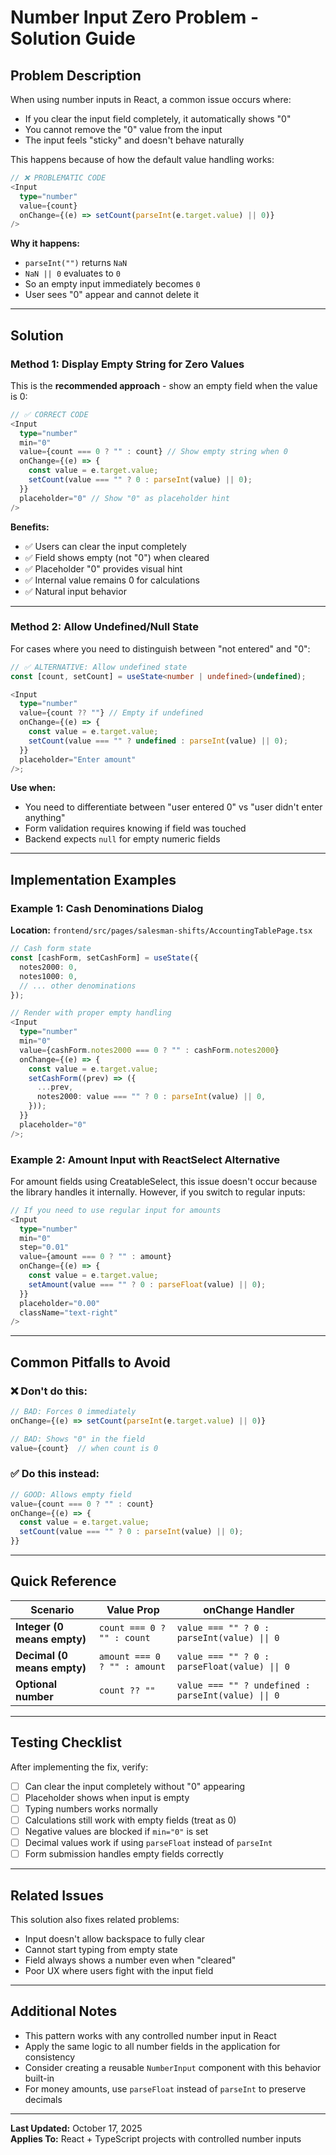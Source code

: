 # Number Input Zero Problem - Solution Guide

## Problem Description

When using number inputs in React, a common issue occurs where:

- If you clear the input field completely, it automatically shows "0"
- You cannot remove the "0" value from the input
- The input feels "sticky" and doesn't behave naturally

This happens because of how the default value handling works:

```typescript
// ❌ PROBLEMATIC CODE
<Input
  type="number"
  value={count}
  onChange={(e) => setCount(parseInt(e.target.value) || 0)}
/>
```

**Why it happens:**

- `parseInt("")` returns `NaN`
- `NaN || 0` evaluates to `0`
- So an empty input immediately becomes `0`
- User sees "0" appear and cannot delete it

---

## Solution

### Method 1: Display Empty String for Zero Values

This is the **recommended approach** - show an empty field when the value is 0:

```typescript
// ✅ CORRECT CODE
<Input
  type="number"
  min="0"
  value={count === 0 ? "" : count} // Show empty string when 0
  onChange={(e) => {
    const value = e.target.value;
    setCount(value === "" ? 0 : parseInt(value) || 0);
  }}
  placeholder="0" // Show "0" as placeholder hint
/>
```

**Benefits:**

- ✅ Users can clear the input completely
- ✅ Field shows empty (not "0") when cleared
- ✅ Placeholder "0" provides visual hint
- ✅ Internal value remains 0 for calculations
- ✅ Natural input behavior

---

### Method 2: Allow Undefined/Null State

For cases where you need to distinguish between "not entered" and "0":

```typescript
// ✅ ALTERNATIVE: Allow undefined state
const [count, setCount] = useState<number | undefined>(undefined);

<Input
  type="number"
  value={count ?? ""} // Empty if undefined
  onChange={(e) => {
    const value = e.target.value;
    setCount(value === "" ? undefined : parseInt(value) || 0);
  }}
  placeholder="Enter amount"
/>;
```

**Use when:**

- You need to differentiate between "user entered 0" vs "user didn't enter anything"
- Form validation requires knowing if field was touched
- Backend expects `null` for empty numeric fields

---

## Implementation Examples

### Example 1: Cash Denominations Dialog

**Location:** `frontend/src/pages/salesman-shifts/AccountingTablePage.tsx`

```typescript
// Cash form state
const [cashForm, setCashForm] = useState({
  notes2000: 0,
  notes1000: 0,
  // ... other denominations
});

// Render with proper empty handling
<Input
  type="number"
  min="0"
  value={cashForm.notes2000 === 0 ? "" : cashForm.notes2000}
  onChange={(e) => {
    const value = e.target.value;
    setCashForm((prev) => ({
      ...prev,
      notes2000: value === "" ? 0 : parseInt(value) || 0,
    }));
  }}
  placeholder="0"
/>;
```

### Example 2: Amount Input with ReactSelect Alternative

For amount fields using CreatableSelect, this issue doesn't occur because the library handles it internally. However, if you switch to regular inputs:

```typescript
// If you need to use regular input for amounts
<Input
  type="number"
  min="0"
  step="0.01"
  value={amount === 0 ? "" : amount}
  onChange={(e) => {
    const value = e.target.value;
    setAmount(value === "" ? 0 : parseFloat(value) || 0);
  }}
  placeholder="0.00"
  className="text-right"
/>
```

---

## Common Pitfalls to Avoid

### ❌ Don't do this:

```typescript
// BAD: Forces 0 immediately
onChange={(e) => setCount(parseInt(e.target.value) || 0)}

// BAD: Shows "0" in the field
value={count}  // when count is 0
```

### ✅ Do this instead:

```typescript
// GOOD: Allows empty field
value={count === 0 ? "" : count}
onChange={(e) => {
  const value = e.target.value;
  setCount(value === "" ? 0 : parseInt(value) || 0);
}}
```

---

## Quick Reference

| Scenario                    | Value Prop                   | onChange Handler                                    |
| --------------------------- | ---------------------------- | --------------------------------------------------- |
| **Integer (0 means empty)** | `count === 0 ? "" : count`   | `value === "" ? 0 : parseInt(value) \|\| 0`         |
| **Decimal (0 means empty)** | `amount === 0 ? "" : amount` | `value === "" ? 0 : parseFloat(value) \|\| 0`       |
| **Optional number**         | `count ?? ""`                | `value === "" ? undefined : parseInt(value) \|\| 0` |

---

## Testing Checklist

After implementing the fix, verify:

- [ ] Can clear the input completely without "0" appearing
- [ ] Placeholder shows when input is empty
- [ ] Typing numbers works normally
- [ ] Calculations still work with empty fields (treat as 0)
- [ ] Negative values are blocked if `min="0"` is set
- [ ] Decimal values work if using `parseFloat` instead of `parseInt`
- [ ] Form submission handles empty fields correctly

---

## Related Issues

This solution also fixes related problems:

- Input doesn't allow backspace to fully clear
- Cannot start typing from empty state
- Field always shows a number even when "cleared"
- Poor UX where users fight with the input field

---

## Additional Notes

- This pattern works with any controlled number input in React
- Apply the same logic to all number fields in the application for consistency
- Consider creating a reusable `NumberInput` component with this behavior built-in
- For money amounts, use `parseFloat` instead of `parseInt` to preserve decimals

---

**Last Updated:** October 17, 2025  
**Applies To:** React + TypeScript projects with controlled number inputs
